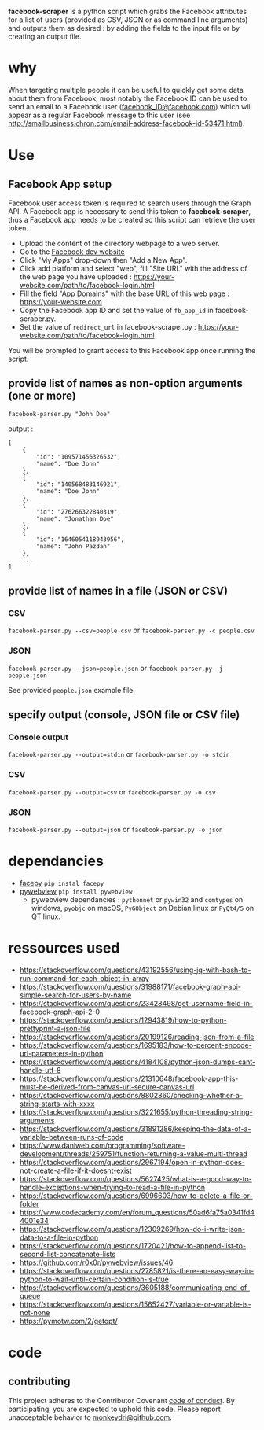 **facebook-scraper** is a python script which grabs the Facebook attributes for a list of users (provided as CSV, JSON or as command line arguments) and outputs them as desired : by adding the fields to the input file or by creating an output file.

# why

When targeting multiple people it can be useful to quickly get some data about them from Facebook, most notably the Facebook ID can be used to send an email to a Facebook user (facebook_ID@facebook.com) which will appear as a regular Facebook message to this user (see http://smallbusiness.chron.com/email-address-facebook-id-53471.html).

# Use

## Facebook App setup

Facebook user access token is required to search users through the Graph API.
A Facebook app is necessary to send this token to **facebook-scraper**, thus a Facebook app needs to be created so this script can retrieve the user token.

- Upload the content of the directory webpage to a web server.
- Go to the [Facebook dev website](https://developers.facebook.com/apps/)
- Click "My Apps" drop-down then "Add a New App".
- Click add platform and select "web", fill "Site URL" with the address of the web page you have uploaded : https://your-website.com/path/to/facebook-login.html
- Fill the field "App Domains" with the base URL of this web page : https://your-website.com
- Copy the Facebook app ID and set the value of `fb_app_id` in facebook-scraper.py.
- Set the value of `redirect_url` in facebook-scraper.py : https://your-website.com/path/to/facebook-login.html

You will be prompted to grant access to this Facebook app once running the script. 

## provide list of names as non-option arguments (one or more)
	
`facebook-parser.py "John Doe"`
	
output :

```
[
	{
		"id": "109571456326532",
		"name": "Doe John"
	},
	{
		"id": "140568483146921",
		"name": "Doe John"
	},
	{
		"id": "276266322840319",
		"name": "Jonathan Doe"
	},
	{
		"id": "1646054118943956",
		"name": "John Pazdan"
	},
	...
]
```

## provide list of names in a file (JSON or CSV)

### CSV

`facebook-parser.py --csv=people.csv` or `facebook-parser.py -c people.csv`

### JSON

`facebook-parser.py --json=people.json` or `facebook-parser.py -j people.json`

See provided `people.json` example file.

## specify output (console, JSON file or CSV file)

### Console output

`facebook-parser.py --output=stdin` or `facebook-parser.py -o stdin`

### CSV

`facebook-parser.py --output=csv` or `facebook-parser.py -o csv`

### JSON

`facebook-parser.py --output=json` or `facebook-parser.py -o json`

# dependancies

- [facepy](https://github.com/jgorset/facepy) `pip instal facepy`
- [pywebview](https://github.com/r0x0r/pywebview) `pip install pywebview`
	- pywebview dependancies : `pythonnet` or `pywin32` and `comtypes` on windows, `pyobjc` on macOS, `PyGObject` on Debian linux or `PyQt4/5` on QT linux.

# ressources used

- https://stackoverflow.com/questions/43192556/using-jq-with-bash-to-run-command-for-each-object-in-array
- https://stackoverflow.com/questions/31988171/facebook-graph-api-simple-search-for-users-by-name
- https://stackoverflow.com/questions/23428498/get-username-field-in-facebook-graph-api-2-0
- https://stackoverflow.com/questions/12943819/how-to-python-prettyprint-a-json-file
- https://stackoverflow.com/questions/20199126/reading-json-from-a-file
- https://stackoverflow.com/questions/1695183/how-to-percent-encode-url-parameters-in-python
- https://stackoverflow.com/questions/4184108/python-json-dumps-cant-handle-utf-8
- https://stackoverflow.com/questions/21310648/facebook-app-this-must-be-derived-from-canvas-url-secure-canvas-url
- https://stackoverflow.com/questions/8802860/checking-whether-a-string-starts-with-xxxx
- https://stackoverflow.com/questions/3221655/python-threading-string-arguments
- https://stackoverflow.com/questions/31891286/keeping-the-data-of-a-variable-between-runs-of-code
- https://www.daniweb.com/programming/software-development/threads/259751/function-returning-a-value-multi-thread
- https://stackoverflow.com/questions/2967194/open-in-python-does-not-create-a-file-if-it-doesnt-exist
- https://stackoverflow.com/questions/5627425/what-is-a-good-way-to-handle-exceptions-when-trying-to-read-a-file-in-python
- https://stackoverflow.com/questions/6996603/how-to-delete-a-file-or-folder
- https://www.codecademy.com/en/forum_questions/50ad6fa75a0341fd44001e34
- https://stackoverflow.com/questions/12309269/how-do-i-write-json-data-to-a-file-in-python
- https://stackoverflow.com/questions/1720421/how-to-append-list-to-second-list-concatenate-lists
- https://github.com/r0x0r/pywebview/issues/46
- https://stackoverflow.com/questions/2785821/is-there-an-easy-way-in-python-to-wait-until-certain-condition-is-true
- https://stackoverflow.com/questions/3605188/communicating-end-of-queue
- https://stackoverflow.com/questions/15652427/variable-or-variable-is-not-none
- https://pymotw.com/2/getopt/

# code

## contributing

This project adheres to the Contributor Covenant [code of conduct](code-of-conduct.md).
By participating, you are expected to uphold this code. Please report unacceptable behavior to monkeydri@github.com.
